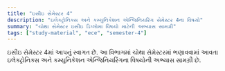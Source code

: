 ```yaml
---
title: "ઇસીઇ સેમેસ્ટર 4"
description: "ઇલેક્ટ્રોનિક્સ અને કમ્યુનિકેશન એન્જિનિયરિંગ સેમેસ્ટર 4ના વિષયો"
summary: "ચોથા સેમેસ્ટર ઇસીઇ ડિપ્લોમા વિષયો માટેની અભ્યાસ સામગ્રી"
tags: ["study-material", "ece", "semester-4"]
---
```


ઇસીઇ સેમેસ્ટર 4માં આપનું સ્વાગત છે. આ વિભાગમાં ચોથા સેમેસ્ટરમાં ભણાવવામાં આવતા ઇલેક્ટ્રોનિક્સ અને કમ્યુનિકેશન એન્જિનિયરિંગના વિષયોની અભ્યાસ સામગ્રી છે.

